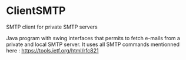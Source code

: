 # ClientSMTP
SMTP client for private SMTP servers

Java program with swing interfaces that permits to fetch e-mails from a private and local SMTP server.
It uses all SMTP commands mentionned here : https://tools.ietf.org/html/rfc821
